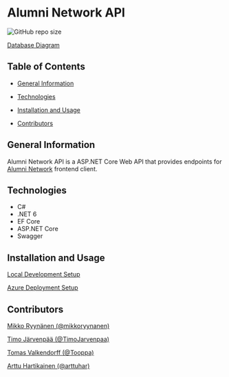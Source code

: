 # Alumni Network API

![GitHub repo size](https://img.shields.io/github/repo-size/fi-dotnet-alumni/AlumniNetworkAPI)

[Database Diagram]()

## Table of Contents

- [General Information](#general-information)

- [Technologies](#technologies)

- [Installation and Usage](#installation-and-usage)

- [Contributors](#contributors)

## General Information

Alumni Network API is a ASP.NET Core Web API that provides endpoints for [Alumni Network](https://github.com/Tooppa/alumni-network) frontend client.

## Technologies

- C#
- .NET 6
- EF Core
- ASP.NET Core
- Swagger

## Installation and Usage

[Local Development Setup]()

[Azure Deployment Setup]()

## Contributors

[Mikko Ryynänen (@mikkoryynanen)](https://github.com/mikkoryynanen)

[Timo Järvenpää (@TimoJarvenpaa)](https://github.com/TimoJarvenpaa)

[Tomas Valkendorff (@Tooppa)](https://github.com/Tooppa)

[Arttu Hartikainen (@arttuhar)](https://github.com/arttuhar)
